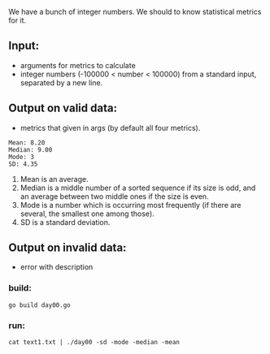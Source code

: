 We have a bunch of integer numbers.
We should to know statistical metrics for it.

## Input:
* arguments for metrics to calculate
* integer numbers (-100000 < number < 100000) from a standard input, separated by a new line.

## Output on valid data:
* metrics that given in args (by default all four metrics).
```
Mean: 8.20
Median: 9.00
Mode: 3
SD: 4.35
```
1. Mean is an average.
2. Median is a middle number of a sorted sequence if its size is odd, and an average between two middle ones if the size is even.
3. Mode is a number which is occurring most frequently (if there are several, the smallest one among those).
4. SD is a standard deviation.

## Output on invalid data:
* error with description

### build:
```go build day00.go```

### run:
```cat text1.txt | ./day00 -sd -mode -median -mean```
